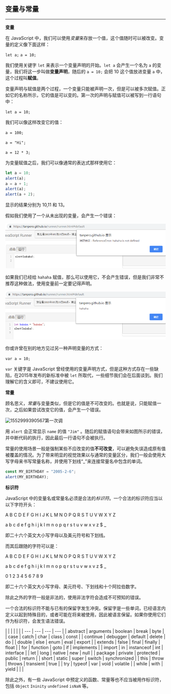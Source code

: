 ## 变量与常量

---

**变量**

在 JavaScript 中，我们可以使用*变量*来存放一个值，这个值随时可以被改变。变量的定义像下面这样：

```let a;```
```a = 10;```

我们使用关键字 ```let``` 来表示一个变量声明的开始。```let a``` 会产生一个名为 ```a``` 的变量，我们将这一步叫做**变量声明**，随后的 ```a = 10;``` 会把 10 这个值放进变量 ```a``` 中，这个过程叫**赋值**。

变量声明与赋值是两个过程，一个变量只能被声明一次，但是可以被多次赋值。正如它的名称所示，它的值是可以变的。第一次的声明与赋值可以被写到一行语句中：

```let a = 10;```

我们可以像这样改变它的值：

```a = 100;```

```a = "Hi";```

```a = 12 * 3;```

为变量赋值之后，我们可以像通常的表达式那样使用它：

```javascript
let a = 10;
alert(a);
a = a + 1;
alert(a);
alert(a + 2);
```

显示的结果分别为 10,11 和 13。

假如我们使用了一个从未出现的变量，会产生一个错误：

![1552999312562](./assets/1552999312562.png)

如果我们已经给 ```hahaha``` 赋值，那么可以使用它，不会产生错误，但是我们非常不推荐这种做法，使用变量前一定要记得声明。

![1552999360878](./assets/1552999360878.png)

你或许曾在别的地方见过另一种声明变量的方式：

```var a = 10;```

```var``` 关键字是 JavaScript 曾经使用的变量声明方式，但是这种方式存在一些缺陷，在2015年发布的新标准中被 ```let``` 所取代，一些细节我们会在后面谈到。我们理解它的含义即可，不建议使用它。

**常量**

顾名思义，*常量*与变量类似，但是它的值是不可改变的。也就是说，只能赋值一次，之后如果尝试改变它的值，会产生一个错误。

![1552999390567](./assets/1552999390567.png)第一次调

用 ```alert``` 会正常显示 ```name``` 的值 ```"Jim"``` 。随后的赋值语句会带来如图所示的错误，并中断代码的执行，因此最后一行语句不会被执行。

常量的使用场景一般是强制某些不应改变的值**不可改变**，可以避免失误造成原有值被覆盖的情况。为了带来明显的视觉效果以与通常的变量区分，我们一般会使用大写字母来书写常量名称，并使用下划线“_”来连接常量名中包含的单词。

```javascript
const MY_BIRTHDAY = "2005-2-6";
alert(MY_BIRTHDAY);
```

**标识符**

JavaScript 中的变量名或常量名必须是合法的*标识符*。一个合法的标识符应当以以下字符开头：

A B C D E F G H I J K L M N O P Q R S T U V W X Y Z

a b c d e f g h i j k l m n o p q r s t u v w x v z $ _

即二十六个英文大小写字母以及美元符号和下划线。

而其后跟随的字符可以是：

A B C D E F G H I J K L M N O P Q R S T U V W X Y Z

a b c d e f g h i j k l m n o p q r s t u v w x v z $ _

0 1 2 3 4 5 6 7 8 9

即二十六个英文大小写字母、美元符号、下划线和十个阿拉伯数字。

除此之外的字符一般是非法的，使用非法字符会造成不可预知的错误。

一个合法的标识符不能与已有的保留字发生冲突。保留字是一些单词，已经语言内定义以起到特殊目的，或者可能在将来被使用，因此被语言保留。如果你使用它们作为标识符，会发生语法错误。



|          |           |            |           |              |
| --- | --- | --- | --- |
| abstract | arguments | boolean    | break     | byte         |
| case     | catch     | char       | class     | const        |
| continue | debugger  | default    | delete    | do           |
| double   | else      | enum       | eval      | export       |
| extends  | false     | final      | finally   | float        |
| for      | function  | goto       | if        | implements   |
| import   | in        | instanceof | int       | interface    |
| let      | long      | native     | new       | null         |
| package  | private   | protected  | public    | return       |
| short    | static    | super      | switch    | synchronized |
| this     | throw     | throws     | transient | true         |
| try      | typeof    | var        | void      | volatile     |
| while    | with      | yield      |           |              |



除此之外，有一些 JavaScript 中预定义的函数、常量等也不应当被用作标识符，包括 `Object` `Ininity` `undefined` `isNaN` 等。